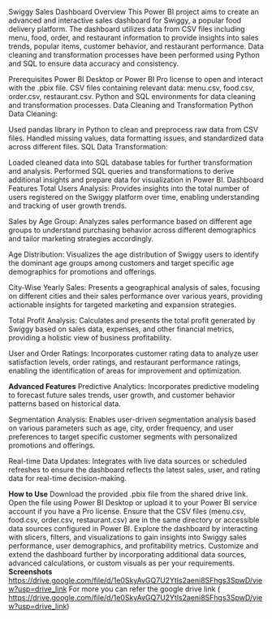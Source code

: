 Swiggy Sales Dashboard
Overview
This Power BI project aims to create an advanced and interactive sales dashboard for Swiggy, a popular food delivery platform. The dashboard utilizes data from CSV files including menu, food, order, and restaurant information to provide insights into sales trends, popular items, customer behavior, and restaurant performance. Data cleaning and transformation processes have been performed using Python and SQL to ensure data accuracy and consistency.

Prerequisites
Power BI Desktop or Power BI Pro license to open and interact with the .pbix file.
CSV files containing relevant data: menu.csv, food.csv, order.csv, restaurant.csv.
Python and SQL environments for data cleaning and transformation processes.
Data Cleaning and Transformation
Python Data Cleaning:

Used pandas library in Python to clean and preprocess raw data from CSV files.
Handled missing values, data formatting issues, and standardized data across different files.
SQL Data Transformation:

Loaded cleaned data into SQL database tables for further transformation and analysis.
Performed SQL queries and transformations to derive additional insights and prepare data for visualization in Power BI.
Dashboard Features
Total Users Analysis: Provides insights into the total number of users registered on the Swiggy platform over time, enabling understanding and tracking of user growth trends.

Sales by Age Group: Analyzes sales performance based on different age groups to understand purchasing behavior across different demographics and tailor marketing strategies accordingly.

Age Distribution: Visualizes the age distribution of Swiggy users to identify the dominant age groups among customers and target specific age demographics for promotions and offerings.

City-Wise Yearly Sales: Presents a geographical analysis of sales, focusing on different cities and their sales performance over various years, providing actionable insights for targeted marketing and expansion strategies.

Total Profit Analysis: Calculates and presents the total profit generated by Swiggy based on sales data, expenses, and other financial metrics, providing a holistic view of business profitability.

User and Order Ratings: Incorporates customer rating data to analyze user satisfaction levels, order ratings, and restaurant performance ratings, enabling the identification of areas for improvement and optimization.

**Advanced Features**
Predictive Analytics: Incorporates predictive modeling to forecast future sales trends, user growth, and customer behavior patterns based on historical data.

Segmentation Analysis: Enables user-driven segmentation analysis based on various parameters such as age, city, order frequency, and user preferences to target specific customer segments with personalized promotions and offerings.

Real-time Data Updates: Integrates with live data sources or scheduled refreshes to ensure the dashboard reflects the latest sales, user, and rating data for real-time decision-making.

**How to Use**
Download the provided .pbix file from the shared drive link.
Open the file using Power BI Desktop or upload it to your Power BI service account if you have a Pro license.
Ensure that the CSV files (menu.csv, food.csv, order.csv, restaurant.csv) are in the same directory or accessible data sources configured in Power BI.
Explore the dashboard by interacting with slicers, filters, and visualizations to gain insights into Swiggy sales performance, user demographics, and profitability metrics.
Customize and extend the dashboard further by incorporating additional data sources, advanced calculations, or custom visuals as per your requirements.
**Screenshots**
https://drive.google.com/file/d/1e0SkyAvGQ7U2Ytls2aeni8SFhgs3SpwD/view?usp=drive_link
For more you can refer the google drive link ( https://drive.google.com/file/d/1e0SkyAvGQ7U2Ytls2aeni8SFhgs3SpwD/view?usp=drive_link)
